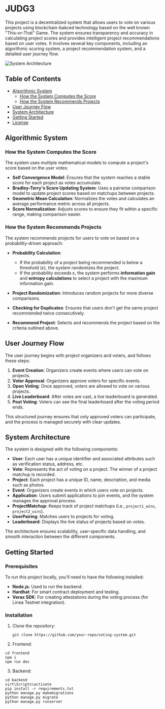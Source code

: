 # JUDG3

This project is a decentralized system that allows users to vote on various projects using blockchain-bakced technology based on the well known "This-or-That" Game. The system ensures transparency and accuracy in calculating project scores and provides intelligent project recommendations based on user votes. It involves several key components, including an algorithmic scoring system, a project recommendation system, and a detailed user journey flow.

![System Architecture](https://firebasestorage.googleapis.com/v0/b/somehow-eth-singapore.appspot.com/o/seed%2FWhatsApp%20Image%202024-09-22%20at%2003.44.13.jpeg?alt=media&token=f7b3ce9e-9ac9-4b32-bbc7-62ed562ef8ee)

## Table of Contents
- [Algorithmic System](#algorithmic-system)
  - [How the System Computes the Score](#how-the-system-computes-the-score)
  - [How the System Recommends Projects](#how-the-system-recommends-projects)
- [User Journey Flow](#user-journey-flow)
- [System Architecture](#system-architecture)
- [Getting Started](#getting-started)
- [License](#license)

## Algorithmic System

### How the System Computes the Score

The system uses multiple mathematical models to compute a project's score based on the user votes:

- **Self Convergence Model**: Ensures that the system reaches a stable score for each project as votes accumulate.
- **Bradley-Terry's Score Updating System**: Uses a pairwise comparison model to update project scores based on matchups between projects.
- **Geometric Mean Calculation**: Normalizes the votes and calculates an average performance metric across all projects.
- **Score Normalization**: Adjusts scores to ensure they fit within a specific range, making comparison easier.

### How the System Recommends Projects

The system recommends projects for users to vote on based on a probability-driven approach:

- **Probability Calculation**: 
  - If the probability of a project being recommended is below a threshold (ε), the system randomizes the project.
  - If the probability exceeds ε, the system performs **information gain** and **entropy calculations** to select a project with the maximum information gain.
  
- **Project Randomization**: Introduces random projects for more diverse comparisons.
- **Checking for Duplicates**: Ensures that users don't get the same project recommended twice consecutively.
- **Recommend Project**: Selects and recommends the project based on the criteria outlined above.

## User Journey Flow

The user journey begins with project organizers and voters, and follows these steps:

1. **Event Creation**: Organizers create events where users can vote on projects.
2. **Voter Approval**: Organizers approve voters for specific events.
3. **Open Voting**: Once approved, voters are allowed to vote on various projects.
4. **Live Leaderboard**: After votes are cast, a live leaderboard is generated.
5. **Post Voting**: Voters can see the final leaderboard after the voting period ends.

This structured journey ensures that only approved voters can participate, and the process is managed securely with clear updates.

## System Architecture

The system is designed with the following components:

- **User**: Each user has a unique identifier and associated attributes such as verification status, address, etc.
- **Vote**: Represents the act of voting on a project. The winner of a project matchup is recorded.
- **Project**: Each project has a unique ID, name, description, and media such as photos.
- **Event**: Organizers create events in which users vote on projects.
- **Application**: Users submit applications to join events, and the system manages the approval process.
- **ProjectMatchup**: Keeps track of project matchups (i.e., `project1_wins`, `project2_wins`).
- **UserPairing**: Matches users to projects for voting.
- **Leaderboard**: Displays the live status of projects based on votes.

The architecture ensures scalability, user-specific data handling, and smooth interaction between the different components.

## Getting Started

### Prerequisites
To run this project locally, you'll need to have the following installed:

- **Node.js**: Used to run the backend.
- **Hardhat**: For smart contract deployment and testing.
- **Verax SDK**: For creating attestations during the voting process (for Linea Testnet integration).
  
### Installation
1. Clone the repository:
   ```shell
   git clone https://github.com/your-repo/voting-system.git
   ```

2. Frontend:
```shell
cd frontend
npm i
npm run dev
```

3. Backend:
```shell
cd backend
virt\Scripts\activate
pip install -r requirements.txt
python manage.py makemigrations
python manage.py migrate
python manage.py runserver
```

